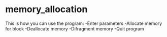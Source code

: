 # memory_allocation

This is how you can use the program:
-Enter parameters
-Allocate memory for block
-Deallocate memory
-Difragment memory
-Quit program
